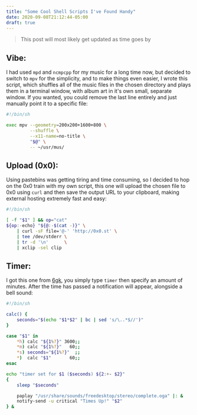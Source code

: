 ```yaml
---
title: "Some Cool Shell Scripts I've Found Handy"
date: 2020-09-08T21:12:44-05:00
draft: true
---
```


> This post will most likely get updated as time goes by

## Vibe:

I had used `mpd` and `ncmpcpp` for my music for a long time now, but decided to switch to `mpv` for the simplicity, and to make things even easier, I wrote this script, which shuffles all of the music files in the chosen directory and plays them in a terminal window, with album art in it's own small, separate window. If you wanted, you could remove the last line entirely and just manually point it to a specific file:

```sh
#!/bin/sh

exec mpv --geometry=200x200+1600+800 \
         --shuffle \
         --x11-name=no-title \
         "$@" \
         -- ~/usr/mus/
```

## Upload (0x0):

Using pastebins was getting tiring and time consuming, so I decided to hop on the 0x0 train with my own script, this one will upload the chosen file to 0x0 using `curl` and then save the output URL to your clipboard, making external hosting extremely fast and easy:

```sh
#!/bin/sh

[ -f "$1" ] && op="cat"
${op:-echo} "${@:-$(cat -)}" \
	| curl -sF file='@-' 'http://0x0.st' \
	| tee /dev/stderr \
	| tr -d '\n'      \
	| xclip -sel clip
```

## Timer:

I got this one from [6gk](https://github.com/6gk), you simply type `timer` then specify an amount of minutes. After the time has passed a notification will appear, alongside a bell sound:

```sh
#!/bin/sh

calc() {
	seconds="$(echo "$1*$2" | bc | sed 's/\..*$//')"
}

case "$1" in
	*h) calc "${1%?}" 3600;;
	*m) calc "${1%?}"   60;;
	*s) seconds="${1%?}"  ;;
	*)  calc "$1"       60;;
esac

echo "timer set for $1 ($seconds) ${2:+- $2}"
{
	sleep "$seconds"

	paplay "/usr/share/sounds/freedesktop/stereo/complete.oga" |: &
	notify-send -u critical "Times Up!" "$2"
} &
```
